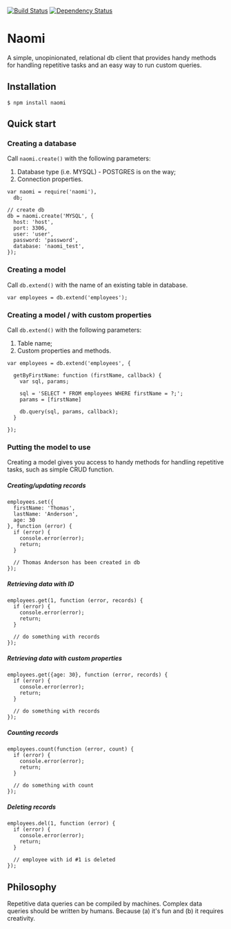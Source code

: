 [![Build Status](https://travis-ci.org/jmike/naomi.png?branch=master)](https://travis-ci.org/jmike/naomi) [![Dependency Status](https://gemnasium.com/jmike/naomi.png)](https://gemnasium.com/jmike/naomi)

# Naomi

A simple, unopinionated, relational db client that provides handy methods for handling repetitive tasks and an easy way to run custom queries.

## Installation

```
$ npm install naomi
```

## Quick start

### Creating a database

Call `naomi.create()` with the following parameters:

1. Database type (i.e. MYSQL) - POSTGRES is on the way;
2. Connection properties.

```
var naomi = require('naomi'),
  db;

// create db
db = naomi.create('MYSQL', {
  host: 'host',
  port: 3306,
  user: 'user',
  password: 'password',
  database: 'naomi_test',
});
```

### Creating a model

Call `db.extend()` with the name of an existing table in database.

```
var employees = db.extend('employees');
```

### Creating a model / with custom properties

Call `db.extend()` with the following parameters:

1. Table name;
2. Custom properties and methods.

```
var employees = db.extend('employees', {

  getByFirstName: function (firstName, callback) {
    var sql, params;

    sql = 'SELECT * FROM employees WHERE firstName = ?;';
    params = [firstName]

    db.query(sql, params, callback);
  }

});
```

### Putting the model to use

Creating a model gives you access to handy methods for handling repetitive tasks, such as simple CRUD function.

##### Creating/updating records

```
employees.set({
  firstName: 'Thomas',
  lastName: 'Anderson',
  age: 30
}, function (error) {
  if (error) {
    console.error(error);
    return;
  }

  // Thomas Anderson has been created in db
});
```

##### Retrieving data with ID

```
employees.get(1, function (error, records) {
  if (error) {
    console.error(error);
    return;
  }

  // do something with records
});
```

##### Retrieving data with custom properties

```
employees.get({age: 30}, function (error, records) {
  if (error) {
    console.error(error);
    return;
  }

  // do something with records
});
```

##### Counting records

```
employees.count(function (error, count) {
  if (error) {
    console.error(error);
    return;
  }

  // do something with count
});
```

##### Deleting records

```
employees.del(1, function (error) {
  if (error) {
    console.error(error);
    return;
  }

  // employee with id #1 is deleted
});
```

## Philosophy

Repetitive data queries can be compiled by machines. Complex data queries should be written by humans. Because (a) it's fun and (b) it requires creativity.
